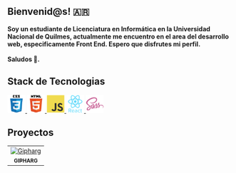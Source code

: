 ## Bienvenid@s! 🇦🇷 

**Soy un estudiante de Licenciatura en Informática en la Universidad Nacional de Quilmes, actualmente me encuentro en el area del desarrollo web, especificamente Front End.
Espero que disfrutes mi perfil.
<br></br> 
Saludos 👋.**

## Stack de Tecnologias
<p align="left"> <a href="https://www.w3schools.com/css/" target="_blank"> <img src="https://raw.githubusercontent.com/devicons/devicon/master/icons/css3/css3-original-wordmark.svg" alt="css3" width="40" height="40"/> </a> <a href="https://www.w3.org/html/" target="_blank"> <img src="https://raw.githubusercontent.com/devicons/devicon/master/icons/html5/html5-original-wordmark.svg" alt="html5" width="40" height="40"/> </a> <a href="https://developer.mozilla.org/en-US/docs/Web/JavaScript" target="_blank"> <img src="https://raw.githubusercontent.com/devicons/devicon/master/icons/javascript/javascript-original.svg" alt="javascript" width="40" height="40"/> </a> <a href="https://reactjs.org/" target="_blank"> <img src="https://raw.githubusercontent.com/devicons/devicon/master/icons/react/react-original-wordmark.svg" alt="react" width="40" height="40"/> </a> <a href="https://sass-lang.com" target="_blank"> <img src="https://raw.githubusercontent.com/devicons/devicon/master/icons/sass/sass-original.svg" alt="sass" width="40" height="40"/> </a>
  
## Proyectos
  
<table>
  <tr>
    <td align="center">
      <a href="https://jmsanchezdiaz.github.io/gipharg/">
        <img src="./assets/giphar.jpeg" width="300px;" alt="Gipharg"/><br>
        <sub>
          <b>GIPHARG</b>
        </sub>
      </a>
    </td>
  </tr>
</table>
